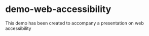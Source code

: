 # demo-web-accessibility
This demo has been created to accompany a presentation on web accessibility
